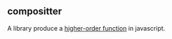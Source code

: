 compositter
---

A library produce a [higher-order function](https://en.wikipedia.org/wiki/Higher-order_function) in javascript.
